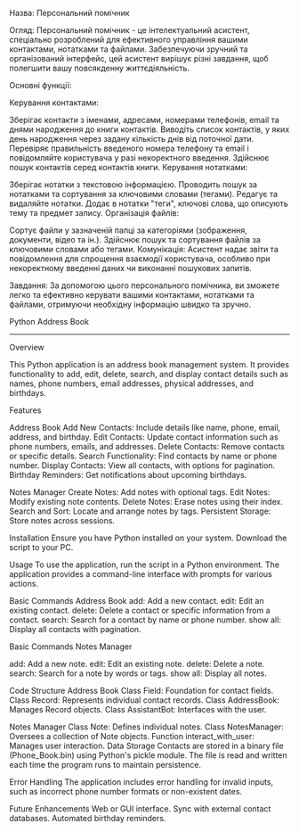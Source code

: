 Назва: Персональний помічник

Огляд: Персональний помічник - це інтелектуальний асистент, спеціально розроблений для ефективного управління вашими контактами, нотатками та файлами. Забезпечуючи зручний та організований інтерфейс, цей асистент вирішує різні завдання, щоб полегшити вашу повсякденну життєдіяльність.

Основні функції:

Керування контактами:

Зберігає контакти з іменами, адресами, номерами телефонів, email та днями народження до книги контактів. Виводіть список контактів, у яких день народження через задану кількість днів від поточної дати. Перевіряє правильність введеного номера телефону та email і повідомляйте користувача у разі некоректного введення. Здійснює пошук контактів серед контактів книги. Керування нотатками:

Зберігає нотатки з текстовою інформацією. Проводить пошук за нотатками та сортування за ключовими словами (тегами). Редагує та видаляйте нотатки. Додає в нотатки "теги", ключові слова, що описують тему та предмет запису. Організація файлів:

Сортує файли у зазначеній папці за категоріями (зображення, документи, відео та ін.). Здійснює пошук та сортування файлів за ключовими словами або тегами. Комунікація: Асистент надає звіти та повідомлення для спрощення взаємодії користувача, особливо при некоректному введенні даних чи виконанні пошукових запитів.

Завдання: За допомогою цього персонального помічника, ви зможете легко та ефективно керувати вашими контактами, нотатками та файлами, отримуючи необхідну інформацію швидко та зручно.

Python Address Book
_______________________________________________________________________________________________________________________________________________________________________________________________________________________________________________________________________________
Overview

This Python application is an address book management system. It provides functionality to add, edit, delete, search, and display contact details such as names, phone numbers, email addresses, physical addresses, and birthdays.

Features

Address Book Add New Contacts: Include details like name, phone, email, address, and birthday. Edit Contacts: Update contact information such as phone numbers, emails, and addresses. Delete Contacts: Remove contacts or specific details. Search Functionality: Find contacts by name or phone number. Display Contacts: View all contacts, with options for pagination. Birthday Reminders: Get notifications about upcoming birthdays.

Notes Manager Create Notes: Add notes with optional tags. Edit Notes: Modify existing note contents. Delete Notes: Erase notes using their index. Search and Sort: Locate and arrange notes by tags. Persistent Storage: Store notes across sessions.

Installation Ensure you have Python installed on your system. Download the script to your PC.

Usage To use the application, run the script in a Python environment. The application provides a command-line interface with prompts for various actions.

Basic Commands Address Book add: Add a new contact. edit: Edit an existing contact. delete: Delete a contact or specific information from a contact. search: Search for a contact by name or phone number. show all: Display all contacts with pagination.

Basic Commands Notes Manager

add: Add a new note. edit: Edit an existing note. delete: Delete a note. search: Search for a note by words or tags. show all: Display all notes.

Code Structure Address Book Class Field: Foundation for contact fields. Class Record: Represents individual contact records. Class AddressBook: Manages Record objects. Class AssistantBot: Interfaces with the user.

Notes Manager Class Note: Defines individual notes. Class NotesManager: Oversees a collection of Note objects. Function interact_with_user: Manages user interaction. Data Storage Contacts are stored in a binary file (Phone_Book.bin) using Python's pickle module. The file is read and written each time the program runs to maintain persistence.

Error Handling The application includes error handling for invalid inputs, such as incorrect phone number formats or non-existent dates.

Future Enhancements Web or GUI interface. Sync with external contact databases. Automated birthday reminders.
